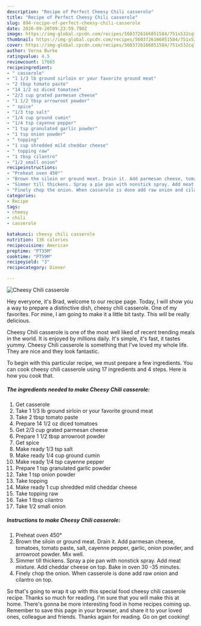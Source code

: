 ```yaml
---
description: "Recipe of Perfect Cheesy Chili casserole"
title: "Recipe of Perfect Cheesy Chili casserole"
slug: 894-recipe-of-perfect-cheesy-chili-casserole
date: 2020-09-20T09:23:59.790Z
image: https://img-global.cpcdn.com/recipes/5603726166851584/751x532cq70/cheesy-chili-casserole-recipe-main-photo.jpg
thumbnail: https://img-global.cpcdn.com/recipes/5603726166851584/751x532cq70/cheesy-chili-casserole-recipe-main-photo.jpg
cover: https://img-global.cpcdn.com/recipes/5603726166851584/751x532cq70/cheesy-chili-casserole-recipe-main-photo.jpg
author: Verna Burke
ratingvalue: 4.5
reviewcount: 17665
recipeingredient:
- " casserole"
- "1 1/3 lb ground sirloin or your favorite ground meat"
- "2 tbsp tomato paste"
- "14 1/2 oz diced tomatoes"
- "2/3 cup grated parmesan cheese"
- "1 1/2 tbsp arrowroot powder"
- " spice"
- "1/3 tsp salt"
- "1/4 cup ground cumin"
- "1/4 tsp cayenne pepper"
- "1 tsp granulated garlic powder"
- "1 tsp onion powder"
- " topping"
- "1 cup shredded mild cheddar cheese"
- " topping raw"
- "1 tbsp cilantro"
- "1/2 small onion"
recipeinstructions:
- "Preheat oven 450°"
- "Brown the siloin or ground meat. Drain it. Add parmesan cheese, tomatoes, tomato paste, salt, cayenne pepper, garlic,  onion powder,  and arrowroot powder. Mix well."
- "Simmer till thickens. Spray a pie pan with nonstick spray. Add meat mixture.  Add cheddar cheese on top. Bake in oven 30 -35 minutes."
- "Finely chop the onion. When casserole is done add raw onion and cilantro on top."
categories:
- Recipe
tags:
- cheesy
- chili
- casserole

katakunci: cheesy chili casserole 
nutrition: 136 calories
recipecuisine: American
preptime: "PT35M"
cooktime: "PT59M"
recipeyield: "3"
recipecategory: Dinner

---
```



![Cheesy Chili casserole](https://img-global.cpcdn.com/recipes/5603726166851584/751x532cq70/cheesy-chili-casserole-recipe-main-photo.jpg)

Hey everyone, it's Brad, welcome to our recipe page. Today, I will show you a way to prepare a distinctive dish, cheesy chili casserole. One of my favorites. For mine, I am going to make it a little bit tasty. This will be really delicious.



Cheesy Chili casserole is one of the most well liked of recent trending meals in the world. It is enjoyed by millions daily. It's simple, it's fast, it tastes yummy. Cheesy Chili casserole is something that I've loved my whole life. They are nice and they look fantastic.


To begin with this particular recipe, we must prepare a few ingredients. You can cook cheesy chili casserole using 17 ingredients and 4 steps. Here is how you cook that.

<!--inarticleads1-->

##### The ingredients needed to make Cheesy Chili casserole:

1. Get  casserole
1. Take 1 1/3 lb ground sirloin or your favorite ground meat
1. Take 2 tbsp tomato paste
1. Prepare 14 1/2 oz diced tomatoes
1. Get 2/3 cup grated parmesan cheese
1. Prepare 1 1/2 tbsp arrowroot powder
1. Get  spice
1. Make ready 1/3 tsp salt
1. Make ready 1/4 cup ground cumin
1. Make ready 1/4 tsp cayenne pepper
1. Prepare 1 tsp granulated garlic powder
1. Take 1 tsp onion powder
1. Take  topping
1. Make ready 1 cup shredded mild cheddar cheese
1. Take  topping raw
1. Take 1 tbsp cilantro
1. Take 1/2 small onion




<!--inarticleads2-->

##### Instructions to make Cheesy Chili casserole:

1. Preheat oven 450°
1. Brown the siloin or ground meat. Drain it. Add parmesan cheese, tomatoes, tomato paste, salt, cayenne pepper, garlic,  onion powder,  and arrowroot powder. Mix well.
1. Simmer till thickens. Spray a pie pan with nonstick spray. Add meat mixture.  Add cheddar cheese on top. Bake in oven 30 -35 minutes.
1. Finely chop the onion. When casserole is done add raw onion and cilantro on top.




So that's going to wrap it up with this special food cheesy chili casserole recipe. Thanks so much for reading. I'm sure that you will make this at home. There's gonna be more interesting food in home recipes coming up. Remember to save this page in your browser, and share it to your loved ones, colleague and friends. Thanks again for reading. Go on get cooking!

